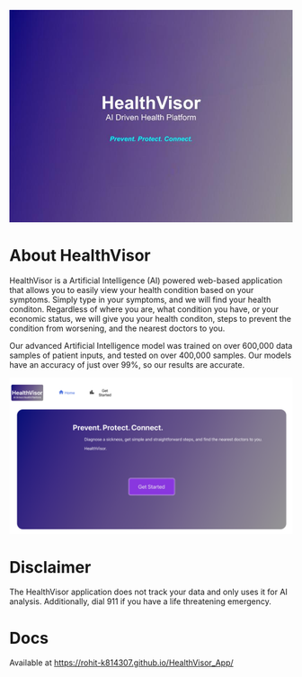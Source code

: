 
![hvimg](https://github.com/Rohit-K814307/HealthVisor_App/blob/master/docs/Health%20Visor%20Cover%20img.jpg?raw=true "HealthVisor")

# About HealthVisor

HealthVisor is a Artificial Intelligence (AI) powered web-based application that allows you to easily view your health condition based on your symptoms. Simply type in your symptoms, and we will find your health conditon. Regardless of where you are, what condition you have, or your economic status, we will give you your health conditon, steps to prevent the condition from worsening, and the nearest doctors to you.

Our advanced Artificial Intelligence model was trained on over 600,000 data samples of patient inputs, and tested on over 400,000 samples. Our models have an accuracy of just over 99%, so our results are accurate.

![hvhome](https://github.com/Rohit-K814307/HealthVisor_App/blob/master/docs/hv_home.png "HealthVisor Home Page")

# Disclaimer

The HealthVisor application does not track your data and only uses it for AI analysis. Additionally, dial 911 if you have a life threatening emergency.

# Docs

Available at  https://rohit-k814307.github.io/HealthVisor_App/
